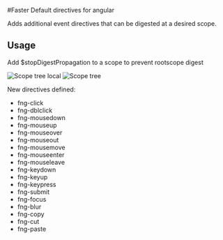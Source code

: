 #Faster Default directives for angular

Adds additional event directives that can be digested at a desired scope.

## Usage

Add $stopDigestPropagation to a scope to prevent rootscope digest

<img src="http://www.adamcraven.me/images/fng-directives/scope-tree-local.gif" alt="Scope tree local">
<img src="http://www.adamcraven.me/images/fng-directives/scope-local-digest.gif" alt="Scope tree">


New directives defined:

* fng-click
* fng-dblclick
* fng-mousedown
* fng-mouseup
* fng-mouseover
* fng-mouseout
* fng-mousemove
* fng-mouseenter
* fng-mouseleave
* fng-keydown
* fng-keyup
* fng-keypress
* fng-submit
* fng-focus
* fng-blur
* fng-copy
* fng-cut
* fng-paste